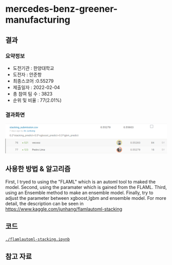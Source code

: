 # mercedes-benz-greener-manufacturing

## 결과

### 요약정보

- 도전기관 : 한양대학교
- 도전자 : 안준항
- 최종스코어 :0.55279
- 제출일자 : 2022-02-04
- 총 참여 팀 수 : 3823
- 순위 및 비율 : 77(2.01%)

### 결과화면

![leaderboard](./img/leaderboard.png.png)

## 사용한 방법 & 알고리즘

First, I tryed to using the "FLAML" which is an automl tool to maked the model.
Second, using the paramater which is gained from the FLAML.
Third, using an Ensemble method to make an ensemble model.
Finally, try to adjust the parameter between xgboost,lgbm and ensemble model.
For more detail, the description can be seen in https://www.kaggle.com/junhang/flamlautoml-stacking

## 코드

[`./flamlautoml-stacking.ipynb`](./flamlautoml-stacking.ipynb)

## 참고 자료
